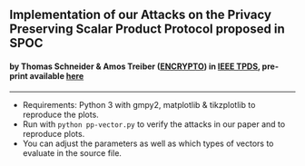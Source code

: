 ## Implementation of our Attacks on the Privacy Preserving Scalar Product Protocol proposed in SPOC
#### by Thomas Schneider & Amos Treiber ([ENCRYPTO](https://encrypto.de)) in [IEEE TPDS](https://www.computer.org/csdl/journal/td), pre-print available [here](https://arxiv.org/abs/1906.04862)
----

* Requirements: Python 3 with gmpy2, matplotlib & tikzplotlib to reproduce the plots.
* Run with `python pp-vector.py` to verify the attacks in our paper and to reproduce plots.
* You can adjust the parameters as well as which types of vectors to evaluate in the source file.
